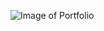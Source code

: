 ![Image of Portfolio](https://cdn.dribbble.com/users/281624/screenshots/10115304/media/5bd7d0069b26956f1ef0e3c4ef046771.png)
